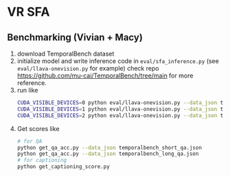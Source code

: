 # VR SFA



## Benchmarking (Vivian + Macy)
1. download TemporalBench dataset
2. initialize model and write inference code in `eval/sfa_inference.py` (see `eval/llava-onevision.py` for example)
   check repo https://github.com/mu-cai/TemporalBench/tree/main for more reference.
3. run like
    ```bash
    CUDA_VISIBLE_DEVICES=0 python eval/llava-onevision.py --data_json temporalbench_short_qa.json
    CUDA_VISIBLE_DEVICES=1 python eval/llava-onevision.py --data_json temporalbench_long_qa.json
    CUDA_VISIBLE_DEVICES=2 python eval/llava-onevision.py --data_json temporalbench_short_caption.json
    ```
4. Get scores like
    ```bash
    # for QA
    python get_qa_acc.py --data_json temporalbench_short_qa.json
    python get_qa_acc.py --data_json temporalbench_long_qa.json
    # for captioning
    python get_captioning_score.py 
    ```
